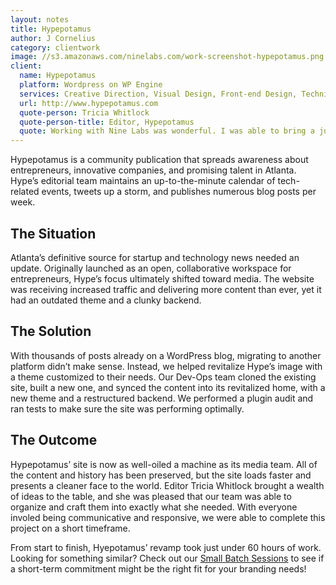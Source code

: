 ```yaml
---
layout: notes
title: Hypepotamus
author: J Cornelius
category: clientwork
image: //s3.amazonaws.com/ninelabs.com/work-screenshot-hypepotamus.png
client:
  name: Hypepotamus
  platform: Wordpress on WP Engine
  services: Creative Direction, Visual Design, Front-end Design, Technical Implementation
  url: http://www.hypepotamus.com
  quote-person: Tricia Whitlock
  quote-person-title: Editor, Hypepotamus
  quote: Working with Nine Labs was wonderful. I was able to bring a jumble of ideas and content to the table and they were able to organize and craft it into exactly what I needed. The team is not only talented, but also extremely communicative and responsive.
---
```

Hypepotamus is a community publication that spreads awareness about entrepreneurs, innovative companies, and promising talent in Atlanta. Hype&rsquo;s editorial team maintains an up-to-the-minute calendar of tech-related events, tweets up a storm, and publishes numerous blog posts per week.

## The Situation
Atlanta&rsquo;s definitive source for startup and technology news needed an update. Originally launched as an open, collaborative workspace for entrepreneurs, Hype&rsquo;s focus ultimately shifted toward media. The website was receiving increased traffic and delivering more content than ever, yet it had an outdated theme and a clunky backend.

## The Solution
With thousands of posts already on a WordPress blog, migrating to another platform didn&rsquo;t make sense. Instead, we helped revitalize Hype&rsquo;s image with a theme customized to their needs. Our Dev-Ops team cloned the existing site, built a new one, and synced the content into its revitalized home, with a new theme and a restructured backend. We performed a plugin audit and ran tests to make sure the site was performing optimally.

## The Outcome
Hypepotamus&rsquo; site is now as well-oiled a machine as its media team. All of the content and history has been preserved, but the site loads faster and presents a cleaner face to the world. Editor Tricia Whitlock brought a wealth of ideas to the table, and she was pleased that our team was able to organize and craft them into exactly what she needed. With everyone involed being communicative and responsive, we were able to complete this project on a short timeframe.

From start to finish, Hyepotamus&rsquo; revamp took just under 60 hours of work. Looking for something similar? Check out our [Small Batch Sessions](https://ninelabs.com/sessions/) to see if a short-term commitment might be the right fit for your branding needs!